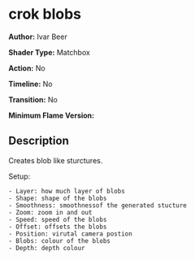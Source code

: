 # crok blobs

**Author:** Ivar Beer

**Shader Type:** Matchbox

**Action:** No

**Timeline:** No

**Transition:** No

**Minimum Flame Version:** 


## Description
Creates blob like sturctures.

Setup:

    - Layer: how much layer of blobs
    - Shape: shape of the blobs
    - Smoothness: smoothnessof the generated stucture
    - Zoom: zoom in and out
    - Speed: speed of the blobs
    - Offset: offsets the blobs
    - Position: virutal camera postion
    - Blobs: colour of the blobs
    - Depth: depth colour
